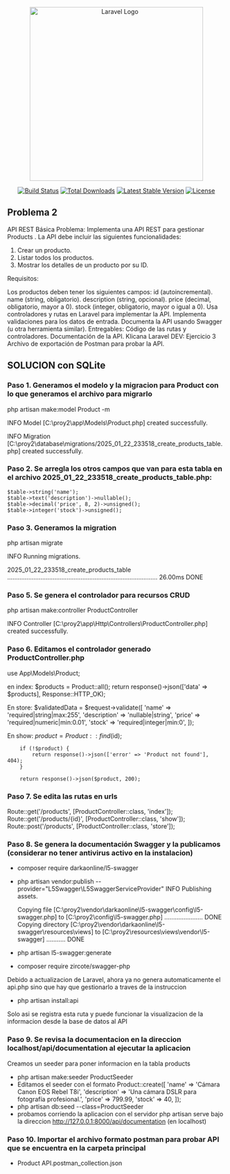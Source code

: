 <p align="center"><a href="https://laravel.com" target="_blank"><img src="https://raw.githubusercontent.com/laravel/art/master/logo-lockup/5%20SVG/2%20CMYK/1%20Full%20Color/laravel-logolockup-cmyk-red.svg" width="400" alt="Laravel Logo"></a></p>

<p align="center">
<a href="https://github.com/laravel/framework/actions"><img src="https://github.com/laravel/framework/workflows/tests/badge.svg" alt="Build Status"></a>
<a href="https://packagist.org/packages/laravel/framework"><img src="https://img.shields.io/packagist/dt/laravel/framework" alt="Total Downloads"></a>
<a href="https://packagist.org/packages/laravel/framework"><img src="https://img.shields.io/packagist/v/laravel/framework" alt="Latest Stable Version"></a>
<a href="https://packagist.org/packages/laravel/framework"><img src="https://img.shields.io/packagist/l/laravel/framework" alt="License"></a>
</p>

## Problema 2

API REST Básica
Problema: Implementa una API REST para gestionar Products . La API debe incluir las siguientes funcionalidades:
1. Crear un producto.
2. Listar todos los productos.
3. Mostrar los detalles de un producto por su ID.

Requisitos:

Los productos deben tener los siguientes campos:
id (autoincremental).
name (string, obligatorio).
description (string, opcional).
price (decimal, obligatorio, mayor a 0).
stock (integer, obligatorio, mayor o igual a 0).
Usa controladores y rutas en Laravel para implementar la API.
Implementa validaciones para los datos de entrada.
Documenta la API usando Swagger (u otra herramienta similar).
Entregables:
Código de las rutas y controladores.
Documentación de la API.
Klicana Laravel DEV: Ejercicio 3
Archivo de exportación de Postman para probar la API.

## SOLUCION con SQLite

### Paso 1. Generamos el modelo y la migracion para Product con lo que generamos el archivo para migrarlo

php artisan make:model Product -m

   INFO  Model [C:\proy2\app\Models\Product.php] created successfully.

   INFO  Migration [C:\proy2\database\migrations/2025_01_22_233518_create_products_table.php] created successfully.

### Paso 2. Se arregla los otros campos que van para esta tabla en el archivo 2025_01_22_233518_create_products_table.php:

    $table->string('name');
    $table->text('description')->nullable();
    $table->decimal('price', 8, 2)->unsigned();
    $table->integer('stock')->unsigned();

### Paso 3. Generamos la migration

php artisan migrate

   INFO  Running migrations.  

  2025_01_22_233518_create_products_table ...................................................................................... 26.00ms DONE

### Paso 5. Se genera el controlador para recursos CRUD

php artisan make:controller ProductController

  INFO  Controller [C:\proy2\app\Http\Controllers\ProductController.php] created successfully.

### Paso 6. Editamos el controlador generado ProductController.php

use App\Models\Product;

en index:
        $products = Product::all();
        return response()->json(['data' => $products], Response::HTTP_OK);
        
En store:
        $validatedData = $request->validate([
            'name' => 'required|string|max:255',
            'description' => 'nullable|string',
            'price' => 'required|numeric|min:0.01',
            'stock' => 'required|integer|min:0',
        ]);

En show:
        $product = Product::find($id);

        if (!$product) {
            return response()->json(['error' => 'Product not found'], 404);
        }

        return response()->json($product, 200);

### Paso 7. Se edita las rutas en urls

Route::get('/products', [ProductController::class, 'index']);
Route::get('/products/{id}', [ProductController::class, 'show']);
Route::post('/products', [ProductController::class, 'store']);

### Paso 8. Se genera la documentación Swagger y la publicamos (considerar no tener antivirus activo en la instalacion)

- composer require darkaonline/l5-swagger
- php artisan vendor:publish --provider="L5Swagger\L5SwaggerServiceProvider"
   INFO  Publishing assets.

  Copying file [C:\proy2\vendor\darkaonline\l5-swagger\config\l5-swagger.php] to [C:\proy2\config\l5-swagger.php] ...................... DONE
  Copying directory [C:\proy2\vendor\darkaonline\l5-swagger\resources\views] to [C:\proy2\resources\views\vendor\l5-swagger] ........... DONE

- php artisan l5-swagger:generate
- composer require zircote/swagger-php

Debido a actualizacion de Laravel, ahora ya no genera automaticamente el api.php sino que hay que gestionarlo a traves de la instruccion 

- php artisan install:api

Solo asi se registra esta ruta y puede funcionar la visualizacion de la informacion desde la base de datos al API

### Paso 9. Se revisa la documentacion en la direccion localhost/api/documentation al ejecutar la aplicacion

Creamos un seeder para poner informacion en la tabla products

- php artisan make:seeder ProductSeeder
- Editamos el seeder con el formato 
    Product::create([
          'name' => 'Cámara Canon EOS Rebel T8i',
          'description' => 'Una cámara DSLR para fotografía profesional.',
          'price' => 799.99,
          'stock' => 40,
        ]);
- php artisan db:seed --class=ProductSeeder
- probamos corriendo la aplicacion con el servidor php artisan serve bajo la direccion 
    http://127.0.0.1:8000/api/documentation (en localhost)

### Paso 10. Importar el archivo formato postman para probar API que se encuentra en la carpeta principal

- Product API.postman_collection.json
